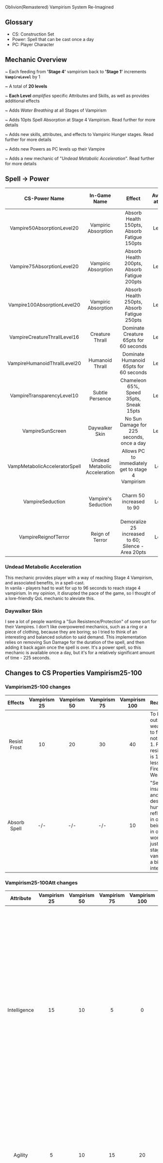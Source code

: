 Oblivion(Remastered) Vampirism System Re-Imagined

## Glossary
- CS: Construction Set
- Power: Spell that can be cast once a day
- PC: Player Character

## Mechanic Overview 

\~ Each feeding from **'Stage 4'** vampirism back to **'Stage 1'** increments **`VampireLevel`** by 1   

\~ A total of **20 levels** 

\~ **Each Level** *amplifies* specific Attributes and Skills, as well as provides additional effects 

\~ Adds *Water Breathing* at all Stages of Vampirism 

\~ Adds 10pts Spell Absorption at Stage 4 Vampirism. Read further for more details

\~ Adds new skills, attributes, and effects to Vampiric Hunger stages. Read further for more details

\~ Adds new Powers as PC levels up their Vampire

\~ Adds a new mechanic of "*Undead Metabolic Acceleration*". Read further for more details


## Spell -> Power

| CS-Power Name | In-Game Name | Effect | Available at Level | Available at Vampirism Stage |
| :---: | :---: | :---: | :---: | :---: |
| Vampire50AbsorptionLevel20 | Vampiric Absorption | Absorb Health 150pts, Absorb Fatigue 150pts | Level 20 | 50 |
| Vampire75AbsorptionLevel20 | Vampiric Absorption | Absorb Health 200pts, Absorb Fatigue 200pts | Level 20 | 75 |
| Vampire100AbsorptionLevel20 | Vampiric Absorption | Absorb Health 250pts, Absorb Fatigue 250pts | Level 20 | 100 |
| VampireCreatureThrallLevel16 | Creature Thrall | Dominate Creature 65pts for 60 seconds | Level 16 | 25,50 |
| VampireHumanoidThrallLevel20 | Humanoid Thrall | Dominate Humanoid 65pts for 60 seconds | Level 20 | 25 |
| VampireTransparencyLevel10 | Subtle Persence | Chameleon 65%, Speed 35pts, Sneak 15pts | Level 16 | 25,50,75,100 |
| VampireSunScreen | Daywalker Skin | No Sun Damage for 225 seconds, once a day | Level 16 | 75,100 |
| VampMetabolicAcceleratorSpell | Undead Metabolic Acceleration | Allows PC to immediately get to stage 4 Vampirism | Level 5 | 25,50,75,100 |
| VampireSeduction | Vampire's Seduction | Charm 50 increased to 90 | Level 0 | Available at 25,50; No longer Available at 75,100 |
| VampireReignofTerror | Reign of Terror | Demoralize 25 increased to 60; Silence - Area 20pts | Level 0 | 100 |

### Undead Metabolic Acceleration

This mechanic provides player with a way of reaching Stage 4 Vampirism, and associated benefits, in a spell-cast.    
In vanila - players had to wait for up to 96 seconds to reach stage 4 vampirism. In my opinion, it disrupted the pace of the game, so I thought of a lore-friendly QoL mechanic to aleviate this.    

### Daywalker Skin

I see a lot of people wanting a "Sun Resistence/Protection" of some sort for their Vampires. I don't like overpowered mechanics, such as a ring or a piece of clothing, because they are boring; so I tried to think of an interesting and balanced solution to said demand. This implementation relies on removing Sun Damage for the duration of the spell, and then adding it back again once the spell is over. It's a power spell, so this mechanic is available once a day, but it's for a relatively significant amount of time - 225 seconds.

## Changes to CS Properties Vampirism25-100

### Vampirism25-100 changes

| Effects | Vampirism 25 | Vampirism 50 | Vampirism 75 | Vampirism 100 | Reasoning |
| :---: | :---: | :---: | :---: | :---: | :--- |
| Resist Frost | 10 | 20 | 30 | 40 | To balance out weakness to fire, but not 1-to-1. Frost resistance is 10pts less than Fire Weakness |
Absorb Spell | -/- | -/- | -/- | 10 | "Seemingly insatiable and desperate hunger reflecting in one's being". Or in other words - just makes stage 4 vampirism a bit more interesting. |


### Vampirism25-100Att changes

| Attribute | Vampirism 25 | Vampirism 50 | Vampirism 75 | Vampirism 100 | Reasoning |
| :---: | :---: | :---: | :---: | :---: | :--- |
| Intelligence | 15 | 10 | 5 | 0 | Cyrodiil Vampires are different to that of, say, Vampires of Skyrim. Their innate advantages primarily revolve around social integration and collusion. Hence, it made sense to me that attributes like "Intelligence" and "Personality" would get a buff when vampire is fully fed, and, conversely, degrade as Cyrodiil Vampire progresses through stages of hunger. |
| Agility | 5 | 10 | 15 | 20 | As Cyrodiil Vampire becomes hungrier, I think they become more primal. It made sense for "Agility" to get a buff aslo, not just "Strength". |
| Personality | 15 | 8 | 0 | -8 | As Vampire becomes primal, their Personality, in my opinion, shouldn't just return to baseline but get drained. |


### Vampirism25-100Skill changes

| Skill | Vampirism 25 | Vampirism 50 | Vampirism 75 | Vampirism 100 | Reasoning |
| :---: | :---: | :---: | :---: | :---: | :--- |
| Mercantile | 15 | 10 | 5 | 0 | As mentioned previously, Cyrodiil Vampire's primary innate advtange is social. It made sense to me that "Mercantile" skill should go up at fully-fed stage and decrease back to baseline at most primal stage. |
| Speechcraft | 15 | 10 | 5 | 0 | Same reasoning as for "Mercantile". |
| Waterbreathing | Available | Available | Available | Available| Cyrodiil Vampires, and Vampires in general TES lore, are considered undead. It made sense to me that breathing is of little concern to the undead. |

### New CS `Spell -> Abilities` Entries: Vampirism50-100NoSunDamage
Identical to `Vampirism50-100` apart from a missing `Sun Damage` effect. For more details on how exactly it works, check `vampSunScreen.obscript`.


# Level Up Mechanics

## Level-Up Mechanic: Additional Sun Damage 

CS Spell Name - `VampirismExtraSunDamage[DMGVALUE]` *(From Lvl 10 to 20)*


| Vampire Rank | Extra Sun Damage at Vampirism 25 | Extra Sun Damage at Vampirism 50 | Extra Sun Damage at Vampirism 75 | Extra Sun Damage at Vampirism 100 |
| :---: | :---: | :---: | :---: | :---: |
| Fledgling Vampire | 0 | 0 | 0 | 0 |
| Callous Vampire | 0 | 0 | Vamp Level 9-12 = 3; Vamp Level 13-15 = 6 | Vamp Level 9-15 = 9 |
| Harrowing Vampire | 0 | 0 | 9 | 12 |
| Master Vampire | 0 | 0 | 12 | 15 |

It made sense to me that as Vampire progresses and becomes *more* of a Vampire, they'd get more Sun-Damage. Keeps things interesting.

| Sun Damage CS Spell->Ability Name | In-Game Name | Sun Damage pts |
| :---: | :---: | :---: |
| VampirismExtraSunDamage3 | Vampiric Sun Frailty | 3pts | 
| VampirismExtraSunDamage6 | Vampiric Sun Indisposition | 6pts |
| VampirismExtraSunDamage9 | Vampiric Sun Weakness | 9pts |
| VampirismExtraSunDamage12 | Vampiric Sun Debility | 12pts |
| VampirismExtraSunDamage15 | Vampiric Sun Sickness | 15pts |

## Level-Up Mechanic: Additional Normal Weapons Resistance
CS Spell Name - `VampirismExtraWR[1-10]`

Vampire Character would gain +1 `Resistance to Normal Weapons` every even level until level 20; At level 20 on top +10 `Resistance to Normal Weapons`, PC gains additional +3.

## Level-Up Mechanic: Attributes
CS Spell Name - `VampirismExtraAttLevel[2-20]` 
> *Increments to various degrees at every even level*

* `Fortify Strength` = Magnitude: 1–12
* `Fortify Willpower` = Magnitude: 1–10
* `Fortify Speed` = Magnitude: 1–9
* `Fortify Agility` = Magnitude: 1–12


## Level-Up Mechanic: Skills 
CS Spell Name - `VampirismExtraSkillsLevel[1-19]` 
>*Increments to various degrees at every odd level*

* `Fortify Acrobatics` = Magnitude: 1–15
* `Fortify Athletics` = Magnitude: 1–15
* `Fortify Destruction` = Magnitude: 1–12
* `Fortify Hand-to-Hand` = Magnitude: 1–15
* `Fortify Illusion` = Magnitude: 1–13
* `Fortify Mysticism` = Magnitude: 1–12
* `Fortify Sneak` = Magnitude: 1–13


# Vampire Ranks

* **Fledgling Vampire:** Vamp Level 1–8
* **Callous Vampire:** Vamp Level 9–15
* **Harrowing Vampire:** Vamp Level 16–19
* **Master Vampire:** Vamp Level 20


## Fledgling Vampire (1–8)

* `VampirismExtraAttLevel`[2, 4, 6, 8]
* `VampirismExtraSkillsLevel`[1, 3, 5, 7]
* `VampirismExtraWR`[1, 2, 3, 4]


## Callous Vampire (9–15)

* `VampirismExtraAttLevel`[10, 12, 14]
* `VampirismExtraSkillsLevel`[9, 11, 13]
* `VampirismExtraWR`[5, 6, 7]
* `VampirismExtraSunDamage`:
  * Vamp75 = 3, 6
  * Vamp100 = 9


## Harrowing Vampire (16–19)

* `VampirismExtraAttLevel`[16, 18]
* `VampirismExtraSkillsLevel`[15, 17]
* `VampirismExtraWR`[8, 9]
* `VampirismExtraSunDamage`:
  * Vamp75 = 9
  * Vamp100 = 12


## Master Vampire (20)

* `VampirismExtraAttLevel`[20]
* `VampirismExtraSkillsLevel`[19]
* `VampirismExtraWR`[10 + 3]
* `VampirismExtraSunDamage`:
  * Vamp75 = 12
  * Vamp100 = 15


## Globals

| CS Global Name | Data-Type | Range |
| :---: | :---: | :---: |
| `VampLevel` | Short | 0-20 |
| `LastFedVampHour` | Float | 0.000 - 23.999 |
| `LastFedVampDay` | Short | 0 - 31 |
| `VampStageUpdate` | Short | 0 - 1 |
| `VampMetabolicAcceleratorCasted` | Short | 0 - 1 |

## Level-Up Messages
<details>

<summary>**(WARNING: SPOILERS)**</summary>

if ( VampireLevel == 1 )
  "You can feel yourself change.. As a result of enduring starvation, you grew stronger. You are now Fledgling Vampire."

elseif ( VampireLevel == 2 )
  "Your power grows.."

elseif ( VampireLevel == 3 )
  "You can feel yourself growing stronger..",

elseif ( VampireLevel == 4 )
  "With each drink, you get stronger.." 

elseif ( VampireLevel == 5 )
  "You can feel yourself developing into something more, attaining greater control over your condition.."

elseif ( VampireLevel == 6 )
  "Greater power is coursing through you now.." 

elseif ( VampireLevel == 7 )
  "Something greater faintly stirs in you.." 

elseif ( VampireLevel == 8 )
  "Violation of others in their most vulnerable allowed you to ascend further. You are now Callous Vampire."

elseif ( VampireLevel == 9 )
  "Hunger is satiatied, but not your ambition.." 

elseif ( VampireLevel == 10 )
  "Blood of another flows into you, nourishing your growth.."

elseif ( VampireLevel == 11 )
  "Faster, Stronger, More.."

elseif ( VampireLevel == 12 )
  "You can feel blood of another pouring through to your viscera, feeding your strength.."

elseif ( VampireLevel == 13 )
  "Sweet flavours of blood are melting all over your tongue, coating your mouth, filling you with strength.."

elseif ( VampireLevel == 14 )
  "A step closer to fulfilling your desire for more power.."

elseif ( VampireLevel == 15 )
  "You have become intimately familiar with power that comes from your condition. Blood of your victims nourished you and crystallized lessons you had learned in battle; However, there's more to become. You are now Harrowing Vampire."

elseif ( VampireLevel == 16 )
  "Blood fuels your change.."

elseif ( VampireLevel == 17 )
  "Stolen essense of another fulfills you.."

elseif ( VampireLevel == 18 )
  "Starvation, hunt, and subsequent success.."

elseif ( VampireLevel == 19 )
  "It's within your reach.."

elseif ( VampireLevel == 20 )
  "Vampirism is instinctive to you, it's as if you were born as such. Being anything else is a vague, distant sensation now. You've attained mastery over your condition. Many have been slain by your hands and fangs, and you briefly ponder your entire journey on the way here. However, blood-stained sweet memories are interrupted by a subtle growing sensation.. of hunger. Hunger as undying as you. You are now Master Vampire."

</details>


## TODO
* Add new Dreams
